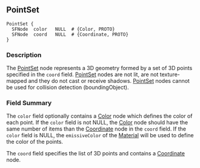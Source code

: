 ## PointSet

```
PointSet {
  SFNode  color   NULL  # {Color, PROTO}
  SFNode  coord   NULL  # {Coordinate, PROTO}
}
```

### Description

The [PointSet](#pointset) node represents a 3D geometry formed by a set of 3D points specified in the `coord` field.
[PointSet](#pointset) nodes are not lit, are not texture-mapped and they do not cast or receive shadows.
[PointSet](#pointset) nodes cannot be used for collision detection (boundingObject).

### Field Summary

The `color` field optionally contains a [Color](color.md) node which defines the color of each point.
If the `color` field is not NULL, the [Color](color.md) node should have the same number of items than the [Coordinate](coordinate.md) node in the `coord` field.
If the `color` field is NULL, the `emissiveColor` of the [Material](material.md) will be used to define the color of the points. 

The `coord` field specifies the list of 3D points and contains a [Coordinate](coordinate.md) node.
